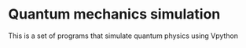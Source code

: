 # Quantum mechanics simulation
This is a set of programs that simulate quantum physics using Vpython
